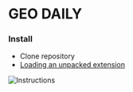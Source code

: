 # GEO DAILY

### Install
- Clone repository
- [Loading an unpacked extension
](https://developer.chrome.com/docs/extensions/mv3/getstarted/development-basics/#load-unpacked)

![Instructions]("./img/instructions.png")
